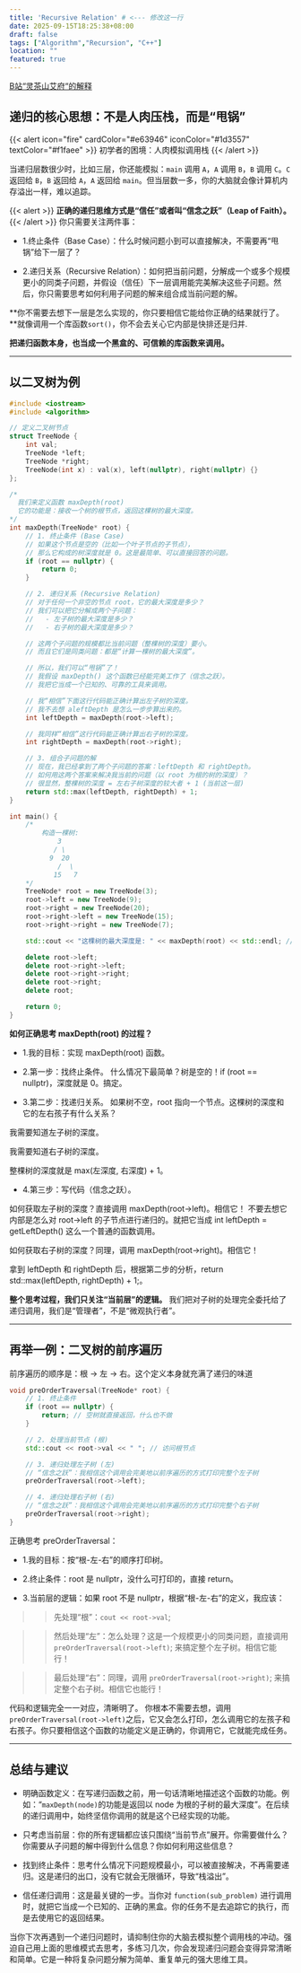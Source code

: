 ```yaml
---
title: 'Recursive Relation' # <--- 修改这一行
date: 2025-09-15T18:25:38+08:00
draft: false
tags: ["Algorithm","Recursion", "C++"]
location: ""
featured: true
---
```


<a href="https://www.bilibili.com/video/BV1UD4y1Y769/?spm_id_from=333.1007.top_right_bar_window_history.content.click&vd_source=de9d0b5f46420ead2e7be875b9558767" target="_blank" rel="noopener noreferrer">B站“灵茶山艾府“的解释</a>
## 递归的核心思想：不是人肉压栈，而是“甩锅”

{{< alert icon="fire" cardColor="#e63946" iconColor="#1d3557" textColor="#f1faee" >}}
初学者的困境：人肉模拟调用栈
{{< /alert >}}


当递归层数很少时，比如三层，你还能模拟：`main` 调用 `A`，`A` 调用 `B`，`B` 调用 `C`。`C` 返回给 `B`，`B` 返回给 `A`，`A` 返回给 `main`。但当层数一多，你的大脑就会像计算机内存溢出一样，难以追踪。

{{< alert >}}
**正确的递归思维方式是“信任”或者叫“信念之跃”（Leap of Faith）。**
{{< /alert >}}
你只需要关注两件事：

-   1.终止条件（Base Case）：什么时候问题小到可以直接解决，不需要再“甩锅”给下一层了？

- 2.递归关系（Recursive Relation）：如何把当前问题，分解成一个或多个规模更小的同类子问题，并假设（信任）下一层调用能完美解决这些子问题。然后，你只需要思考如何利用子问题的解来组合成当前问题的解。

**你不需要去想下一层是怎么实现的，你只要相信它能给你正确的结果就行了。**就像调用一个库函数`sort()`，你不会去关心它内部是快排还是归并.

**把递归函数本身，也当成一个黑盒的、可信赖的库函数来调用。**

---

## 以二叉树为例
```cpp
#include <iostream>
#include <algorithm>

// 定义二叉树节点
struct TreeNode {
    int val;
    TreeNode *left;
    TreeNode *right;
    TreeNode(int x) : val(x), left(nullptr), right(nullptr) {}
};

/*
  我们来定义函数 maxDepth(root)
  它的功能是：接收一个树的根节点，返回这棵树的最大深度。
*/
int maxDepth(TreeNode* root) {
    // 1. 终止条件 (Base Case)
    // 如果这个节点是空的（比如一个叶子节点的子节点），
    // 那么它构成的树深度就是 0。这是最简单、可以直接回答的问题。
    if (root == nullptr) {
        return 0;
    }

    // 2. 递归关系 (Recursive Relation)
    // 对于任何一个非空的节点 root，它的最大深度是多少？
    // 我们可以把它分解成两个子问题：
    //   - 左子树的最大深度是多少？
    //   - 右子树的最大深度是多少？

    // 这两个子问题的规模都比当前问题（整棵树的深度）要小。
    // 而且它们是同类问题：都是“计算一棵树的最大深度”。

    // 所以，我们可以“甩锅”了！
    // 我假设 maxDepth() 这个函数已经能完美工作了（信念之跃）。
    // 我把它当成一个已知的、可靠的工具来调用。

    // 我“相信”下面这行代码能正确计算出左子树的深度。
    // 我不去想 aleftDepth 是怎么一步步算出来的。
    int leftDepth = maxDepth(root->left);

    // 我同样“相信”这行代码能正确计算出右子树的深度。
    int rightDepth = maxDepth(root->right);

    // 3. 组合子问题的解
    // 现在，我已经拿到了两个子问题的答案：leftDepth 和 rightDepth。
    // 如何用这两个答案来解决我当前的问题（以 root 为根的树的深度）？
    // 很显然，整棵树的深度 = 左右子树深度的较大者 + 1 (当前这一层)
    return std::max(leftDepth, rightDepth) + 1;
}

int main() {
    /*
        构造一棵树:
            3
           / \
          9  20
            /  \
           15   7
    */
    TreeNode* root = new TreeNode(3);
    root->left = new TreeNode(9);
    root->right = new TreeNode(20);
    root->right->left = new TreeNode(15);
    root->right->right = new TreeNode(7);

    std::cout << "这棵树的最大深度是: " << maxDepth(root) << std::endl; // 应该输出 3

    delete root->left;
    delete root->right->left;
    delete root->right->right;
    delete root->right;
    delete root;

    return 0;
}
```
**如何正确思考 maxDepth(root) 的过程？**
- 1.我的目标：实现 maxDepth(root) 函数。

- 2.第一步：找终止条件。 什么情况下最简单？树是空的！if (root == nullptr)，深度就是 0。搞定。

- 3.第二步：找递归关系。 如果树不空，root 指向一个节点。这棵树的深度和它的左右孩子有什么关系？

我需要知道左子树的深度。

我需要知道右子树的深度。

整棵树的深度就是 max(左深度, 右深度) + 1。

- 4.第三步：写代码（信念之跃）。

如何获取左子树的深度？直接调用 maxDepth(root->left)。相信它！ 不要去想它内部是怎么对 root->left 的子节点进行递归的。就把它当成 int leftDepth = getLeftDepth() 这么一个普通的函数调用。

如何获取右子树的深度？同理，调用 maxDepth(root->right)。相信它！

拿到 leftDepth 和 rightDepth 后，根据第二步的分析，return std::max(leftDepth, rightDepth) + 1;。

**整个思考过程，我们只关注“当前层”的逻辑。** 我们把对子树的处理完全委托给了递归调用，我们是“管理者”，不是“微观执行者”。

---
## 再举一例：二叉树的前序遍历

前序遍历的顺序是：根 -> 左 -> 右。这个定义本身就充满了递归的味道
```cpp
void preOrderTraversal(TreeNode* root) {
    // 1. 终止条件
    if (root == nullptr) {
        return; // 空树就直接返回，什么也不做
    }

    // 2. 处理当前节点 (根)
    std::cout << root->val << " "; // 访问根节点

    // 3. 递归处理左子树 (左)
    // “信念之跃”：我相信这个调用会完美地以前序遍历的方式打印完整个左子树
    preOrderTraversal(root->left);

    // 4. 递归处理右子树 (右)
    // “信念之跃”：我相信这个调用会完美地以前序遍历的方式打印完整个右子树
    preOrderTraversal(root->right);
}
```
正确思考 preOrderTraversal：

- 1.我的目标：按“根-左-右”的顺序打印树。

- 2.终止条件：root 是 nullptr，没什么可打印的，直接 return。

- 3.当前层的逻辑：如果 root 不是 nullptr，根据“根-左-右”的定义，我应该：

>> 先处理“根”：`cout << root->val`;

>>然后处理“左”：怎么处理？这是一个规模更小的同类问题，直接调用 `preOrderTraversal(root->left)`; 来搞定整个左子树。相信它能行！

>>最后处理“右”：同理，调用 `preOrderTraversal(root->right)`; 来搞定整个右子树。相信它也能行！

代码和逻辑完全一一对应，清晰明了。 你根本不需要去想，调用 `preOrderTraversal(root->left)`之后，它又会怎么打印，怎么调用它的左孩子和右孩子。你只要相信这个函数的功能定义是正确的，你调用它，它就能完成任务。

---
## 总结与建议
- 明确函数定义：在写递归函数之前，用一句话清晰地描述这个函数的功能。例如：“`maxDepth(node)`的功能是返回以 node 为根的子树的最大深度”。在后续的递归调用中，始终坚信你调用的就是这个已经实现的功能。

- 只考虑当前层：你的所有逻辑都应该只围绕“当前节点”展开。你需要做什么？你需要从子问题的解中得到什么信息？你如何利用这些信息？

- 找到终止条件：思考什么情况下问题规模最小，可以被直接解决，不再需要递归。这是递归的出口，没有它就会无限循环，导致“栈溢出”。

- 信任递归调用：这是最关键的一步。当你对 `function(sub_problem)` 进行调用时，就把它当成一个已知的、正确的黑盒。你的任务不是去追踪它的执行，而是去使用它的返回结果。

当你下次再遇到一个递归问题时，请抑制住你的大脑去模拟整个调用栈的冲动。强迫自己用上面的思维模式去思考，多练习几次，你会发现递归问题会变得异常清晰和简单。它是一种将复杂问题分解为简单、重复单元的强大思维工具。


